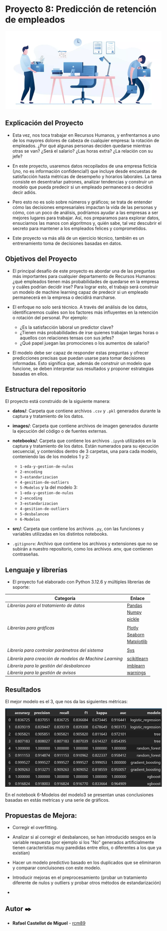 # Proyecto 8: Predicción de retención de empleados

![imagen](images/foto-empleados.webp)

## Explicación del Proyecto

- Esta vez, nos toca trabajar en Recursos Humanos, y enfrentarnos a uno de los mayores dolores de cabeza de cualquier empresa: la rotación de empleados. ¿Por qué algunas personas deciden quedarse mientras otras se van? ¿Será el salario? ¿Las horas extra? ¿La relación con su jefe?

- En este proyecto, usaremos datos recopilados de una empresa ficticia (¡no, no es información confidencial!) que incluye desde encuestas de satisfacción hasta métricas de desempeño y horarios laborales. La tarea consiste en desentrañar patrones, analizar tendencias y construir un modelo que pueda predecir si un empleado permanecerá o decidirá decir adiós.

- Pero esto no es solo sobre números y gráficos; se trata de entender cómo las decisiones empresariales impactan la vida de las personas y cómo, con un poco de análisis, podríamos ayudar a las empresas a ser mejores lugares para trabajar. Así, nos preparamos para explorar datos, ensuciarnos las manos con algoritmos y, quién sabe, tal vez descubrir el secreto para mantener a los empleados felices y comprometidos.

- Este proyecto va más allá de un ejercicio técnico, también es un entrenamiento toma de decisiones basadas en datos. 

## Objetivos del Proyecto

- El principal desafío de este proyecto es abordar una de las preguntas más importantes para cualquier departamento de Recursos Humanos: ¿qué empleados tienen más probabilidades de quedarse en la empresa y cuáles podrían decidir irse? Para lograr esto, el trabajo será construir un modelo de machine learning capaz de predecir si un empleado permanecerá en la empresa o decidirá marcharse. 

- El enfoque no solo será técnico. A través del análisis de los datos, identificaremos cuáles son los factores más influyentes en la retención o rotación del personal. Por ejemplo:
   - ¿Es la satisfacción laboral un predictor clave?
   - ¿Tienen más probabilidades de irse quienes trabajan largas horas o aquellos con relaciones tensas con sus jefes?
   - ¿Qué papel juegan las promociones o los aumentos de salario?

- El modelo debe ser capaz de responder estas preguntas y ofrecer predicciones precisas que puedan usarse para tomar decisiones informadas. Esto significa que, además de construir un modelo que funcione, se deben  interpretar sus resultados y proponer estrategias basadas en ellos.

## Estructura del repositorio

El proyecto está construido de la siguiente manera:

- **datos/**: Carpeta que contiene archivos `.csv` y `.pkl` generados durante la captura y tratamiento de los datos.

- **images/**: Carpeta que contiene archivos de imagen generados durante la ejecución del código o de fuentes externas.

- **notebooks/**: Carpeta que contiene los archivos `.ipynb` utilizados en la captura y tratamiento de los datos. Están numerados para su ejecución secuencial, y contenidos dentro de 3 carpetas, una para cada modelo, conteniendo las de los modelos 1 y 2:
  - `1-eda-y-gestion-de-nulos`
  - `2-encoding`
  - `3-estandarizacion`
  - `4-gesition-de-outliers`
  - `5-Modelos`
y la del modelo 3:
  - `1-eda-y-gestion-de-nulos`
  - `2-encoding`
  - `3-estandarizacion`
  - `4-gesition-de-outliers`
  - `5-desbalanceo`
  - `6-Modelos`
  
- **src/**: Carpeta que contiene los archivos `.py`, con las funciones y variables utilizadas en los distintos notebooks.

- `.gitignore`: Archivo que contiene los archivos y extensiones que no se subirán a nuestro repositorio, como los archivos .env, que contienen contraseñas.

## Lenguaje y librerías
- El proyecto fué elaborado con Python 3.12.6 y múltiples librerías de soporte:

| **Categoría**                             | **Enlace**                                                                                 |
|-------------------------------------------|-------------------------------------------------------------------------------------------|
| *Librerías para el tratamiento de datos*  | [Pandas](https://pandas.pydata.org/docs/)                                                 |
|                                           | [Numpy](https://numpy.org/doc/)                                                           |
|                                           | [pickle](https://docs.python.org/3/library/pickle.html)                                                           |
|                                                             |
| *Librerías para gráficas*                 | [Plotly](https://plotly.com/python/)                                                      |
|                                           | [Seaborn](https://seaborn.pydata.org)                                                     |
|                                           | [Matplotlib](https://matplotlib.org/stable/index.html)                                    |
|                                                                                    |
| *Librería para controlar parámetros del sistema* | [Sys](https://docs.python.org/3/library/sys.html)                                        |
|                                     |
| *Librería para creación de modelos de Machine Learning* | [scikitlearn](https://scikit-learn.org/stable/)                                         |
| *Librería para la gestión del desbalanceo* | [imblearn](https://imbalanced-learn.org/stable/)                                          |               
| *Librería para la gestión de avisos*      | [warnings](https://docs.python.org/3/library/warnings.html)                                |

## Resultados

El mejor modelo es el 3, que nos da las siguientes métricas:

![imagen](images/metricas-modelo3.png)

En el notebook 6-Modelos del modelo3 se presentan unas conclusiones basadas en estás metricas y una serie de gráficos.


## Propuestas de Mejora:

- Corregir el overfitting.

- Analizar si al corregir el desbalanceo, se han introducido sesgos en la variable respuesta (por ejemplo si los "No" generados artificialmente tienen característias muy paredidas entre ellos, o diferentes a los que ya existían)

- Hacer un modelo predictivo basado en los duplicados que se eliminaron y comparar concluisones con este modelo.

- Introducir mejoras en el preprocesamiento (probar un tratamiento diferente de nulos y outliers y probar otros métodos de estandarización)
- 

## Autor ✒️

* **Rafael Castellot de Miguel** - [rcm89](https://github.com/Rcm89)
